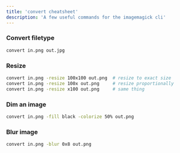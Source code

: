 ```yaml
---
title: 'convert cheatsheet'
description: 'A few useful commands for the imagemagick cli'
---
```


### Convert filetype

```bash
convert in.png out.jpg
```

### Resize

```bash
convert in.png -resize 100x100 out.png  # resize to exact size
convert in.png -resize 100x out.png     # resize proportionally
convert in.png -resize x100 out.png     # same thing
```

### Dim an image

```bash
convert in.png -fill black -colorize 50% out.png
```

### Blur image

```bash
convert in.png -blur 0x8 out.png
```
